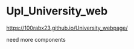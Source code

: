 

# Upl_University_web 

https://100rabx23.github.io/University_webpage/




need more components 


